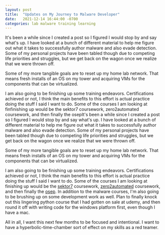 ```yaml
---
layout: post
title:  "Updates on My Journey to Malware Developer"
date:   2021-12-14 16:44:00 -0700
categories: lab malware training learning 
---
```


It's been a while since I created a post so I figured I would stop by and say what's up. I have looked at a bunch of different material to help me figure out what it takes to successfully author malware and also evade detection. Some of my personal projects have been tabled though due to competing life priorities and struggles, but we get back on the wagon once we realize that we were thrown off.

Some of my more tangible goals are to reset up my home lab network. That means fresh installs of an OS on my tower and acquiring VMs for the components that can be virtualized.

I am also going to be finishing up some training endeavors. Certifications achieved or not, I think the main benefits to this effort is actual practice doing the stuff I said I want to do. Some of the courses I am looking at finfinishing up would be the sektor7 coursework, zero2automated coursework, and then finally the osepIt's been a while since I created a post so I figured I would stop by and say what's up. I have looked at a bunch of different material to help me figure out what it takes to successfully author malware and also evade detection. Some of my personal projects have been tabled though due to competing life priorities and struggles, but we get back on the wagon once we realize that we were thrown off.

Some of my more tangible goals are to reset up my home lab network. That means fresh installs of an OS on my tower and acquiring VMs for the components that can be virtualized.

I am also going to be finishing up some training endeavors. Certifications achieved or not, I think the main benefits to this effort is actual practice doing the stuff I said I want to do. Some of the courses I am looking at finishing up would be the [sektor7][s7] coursework, [zero2automated][z2a] coursework, and then finally the [osep][osep]. In addition to the malware courses, I'm also going to be brushing up on some development work as well. Plan to finally knock out this lingering python course that I had gotten on sale at udemy, and then round it off with writing code for the windows platform first, even though I have a mac.

All in all, I want this next few months to be focused and intentional. I want to have a hyperbolic-time-chamber sort of effect on my skills as a red teamer.

[s7]: https://institute.sektor7.net
[z2a]: https://courses.zero2auto.com
[osep]: https://www.offensive-security.com/pen300-osep/
